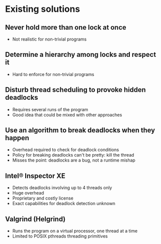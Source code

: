 <!SLIDE subsection>
# Existing solutions


<!SLIDE smbullets>
## Never hold more than one lock at once

* Not realistic for non-trivial programs


<!SLIDE smbullets>
## Determine a hierarchy among locks and respect it

* Hard to enforce for non-trivial programs


<!SLIDE smbullets>
## Disturb thread scheduling to provoke hidden deadlocks

* Requires several runs of the program
* Good idea that could be mixed with other approaches


<!SLIDE smbullets>
## Use an algorithm to break deadlocks when they happen

* Overhead required to check for deadlock conditions
* Policy for breaking deadlocks can't be pretty: kill the thread
* Misses the point: deadlocks are a bug, not a runtime mishap


<!SLIDE smbullets>
## Intel® Inspector XE

* Detects deadlocks involving up to 4 threads only
* Huge overhead
* Proprietary and costly license
* Exact capabilities for deadlock detection unknown


<!SLIDE smbullets>
## Valgrind (Helgrind)

* Runs the program on a virtual processor, one thread at a time
* Limited to POSIX pthreads threading primitives
